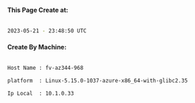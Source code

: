 
   
#### This Page Create at:

```bash

2023-05-21 - 23:48:50 UTC

```

#### Create By Machine:

```bash

Host Name : fv-az344-968

platform  : Linux-5.15.0-1037-azure-x86_64-with-glibc2.35

Ip Local  : 10.1.0.33

```

